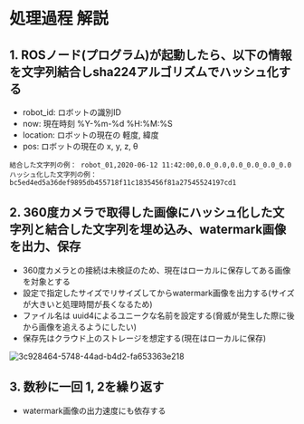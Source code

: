 # 処理過程 解説

## 1. ROSノード(プログラム)が起動したら、以下の情報を文字列結合し**sha224**アルゴリズムでハッシュ化する
* robot_id: ロボットの識別ID
* now: 現在時刻 %Y-%m-%d %H:%M:%S
* location: ロボットの現在の 軽度, 緯度
* pos: ロボットの現在の x, y, z, θ

```
結合した文字列の例： robot_01,2020-06-12 11:42:00,0.0_0.0,0.0_0.0_0.0_0.0
ハッシュ化した文字列の例： bc5ed4ed5a36def9895db455718f11c1835456f81a27545524197cd1
```


## 2. 360度カメラで取得した画像にハッシュ化した文字列と結合した文字列を埋め込み、watermark画像を出力、保存
* 360度カメラとの接続は未検証のため、現在はローカルに保存してある画像を対象とする
* 設定で指定したサイズでリサイズしてからwatermark画像を出力する(サイズが大きいと処理時間が長くなるため)
* ファイル名は uuid4によるユニークな名前を設定する(脅威が発生した際に後から画像を追えるようにしたい)
* 保存先はクラウド上のストレージを想定する(現在はローカルに保存)

![3c928464-5748-44ad-b4d2-fa653363e218](https://user-images.githubusercontent.com/6661165/84484604-f2382a00-acd5-11ea-9db9-ab77297b79ce.png)

## 3. 数秒に一回 1, 2を繰り返す
* watermark画像の出力速度にも依存する
